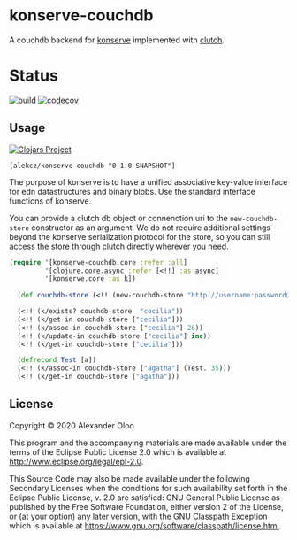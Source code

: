 # konserve-couchdb

A couchdb backend for [konserve](https://github.com/replikativ/konserve) implemented with [clutch](https://github.com/clojure-clutch/clutch). 


# Status

![build](https://github.com/alekcz/konserve-couchdb/workflows/build/badge.svg?branch=master) [![codecov](https://codecov.io/gh/alekcz/konserve-couchdb/branch/master/graph/badge.svg)](https://codecov.io/gh/alekcz/konserve-couchdb) 

## Usage

[![Clojars Project](https://img.shields.io/clojars/v/alekcz/konserve-couchdb.svg)](http://clojars.org/alekcz/konserve-couchdb)

`[alekcz/konserve-couchdb "0.1.0-SNAPSHOT"]`

The purpose of konserve is to have a unified associative key-value interface for
edn datastructures and binary blobs. Use the standard interface functions of konserve.

You can provide a clutch db object or connenction uri to the `new-couchdb-store` constructor as an argument. We do not require additional settings beyond the konserve serialization protocol for the store, so you can still access the store through clutch directly wherever you need.

```clojure
(require '[konserve-couchdb.core :refer :all]
         '[clojure.core.async :refer [<!!] :as async]
         '[konserve.core :as k])
  
  (def couchdb-store (<!! (new-couchdb-store "http://username:password@localhost:5984/database")))

  (<!! (k/exists? couchdb-store  "cecilia"))
  (<!! (k/get-in couchdb-store ["cecilia"]))
  (<!! (k/assoc-in couchdb-store ["cecilia"] 28))
  (<!! (k/update-in couchdb-store ["cecilia"] inc))
  (<!! (k/get-in couchdb-store ["cecilia"]))

  (defrecord Test [a])
  (<!! (k/assoc-in couchdb-store ["agatha"] (Test. 35)))
  (<!! (k/get-in couchdb-store ["agatha"]))
```




## License

Copyright © 2020 Alexander Oloo

This program and the accompanying materials are made available under the
terms of the Eclipse Public License 2.0 which is available at
http://www.eclipse.org/legal/epl-2.0.

This Source Code may also be made available under the following Secondary
Licenses when the conditions for such availability set forth in the Eclipse
Public License, v. 2.0 are satisfied: GNU General Public License as published by
the Free Software Foundation, either version 2 of the License, or (at your
option) any later version, with the GNU Classpath Exception which is available
at https://www.gnu.org/software/classpath/license.html.